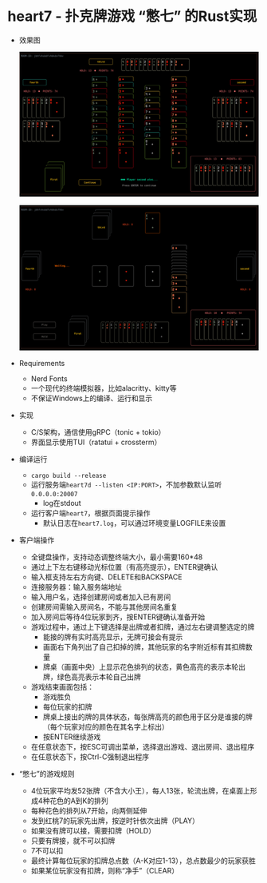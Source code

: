 # heart7 - 扑克牌游戏 “憋七” 的Rust实现
- 效果图

  ![result](assets/result.png)

  ![gaming](assets/gaming.png)

- Requirements

  - Nerd Fonts
  - 一个现代的终端模拟器，比如alacritty、kitty等
  - 不保证Windows上的编译、运行和显示

- 实现

  - C/S架构，通信使用gRPC（tonic + tokio）
  - 界面显示使用TUI（ratatui + crossterm）

- 编译运行

  - `cargo build --release`
  - 运行服务端`heart7d --listen <IP:PORT>`，不加参数默认监听`0.0.0.0:20007`
    - log在stdout
  - 运行客户端`heart7`，根据页面提示操作
    - 默认日志在`heart7.log`，可以通过环境变量LOGFILE来设置

- 客户端操作

  - 全键盘操作，支持动态调整终端大小，最小需要160*48
  - 通过上下左右键移动光标位置（有高亮提示），ENTER键确认
  - 输入框支持左右方向键、DELETE和BACKSPACE
  - 连接服务器：输入服务端地址
  - 输入用户名，选择创建房间或者加入已有房间
  - 创建房间需输入房间名，不能与其他房间名重复
  - 加入房间后等待4位玩家到齐，按ENTER键确认准备开始
  - 游戏过程中，通过上下键选择是出牌或者扣牌，通过左右键调整选定的牌
    - 能接的牌有实时高亮显示，无牌可接会有提示
    - 画面右下角列出了自己扣掉的牌，其他玩家的名字附近标有其扣牌数量
    - 牌桌（画面中央）上显示花色排列的状态，黄色高亮的表示本轮出牌，绿色高亮表示本轮自己出牌
  - 游戏结束画面包括：
    - 游戏胜负
    - 每位玩家的扣牌
    - 牌桌上接出的牌的具体状态，每张牌高亮的颜色用于区分是谁接的牌（每个玩家对应的颜色在其名字上标出）
    - 按ENTER继续游戏
  - 在任意状态下，按ESC可调出菜单，选择退出游戏、退出房间、退出程序
  - 在任意状态下，按Ctrl-C强制退出程序

- “憋七”的游戏规则

  - 4位玩家平均发52张牌（不含大小王），每人13张，轮流出牌，在桌面上形成4种花色的A到K的排列
  - 每种花色的排列从7开始，向两侧延伸
  - 发到红桃7的玩家先出牌，按逆时针依次出牌（PLAY）
  - 如果没有牌可以接，需要扣牌（HOLD）
  - 只要有牌接，就不可以扣牌
  - 7不可以扣
  - 最终计算每位玩家的扣牌总点数（A-K对应1-13），总点数最少的玩家获胜
  - 如果某位玩家没有扣牌，则称“净手”（CLEAR）
